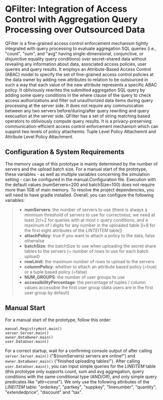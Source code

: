 # QFilter: Integration of Access Control with Aggregation Query Processing over Outsourced Data #

QFilter is a fine-grained access control enforcement mechanism tightly integrated with query processing to evaluate aggregation SQL queries (i.e., "count", "sum", and "avg" having single-dimensional, conjunctive, or disjunctive equality query conditions) over secret-shared data without revealing any information about data, associated access policies, user queries and query results. It employs an Attribute-Based Access Control (ABAC) model to specify the set of fine-grained access control policies at the data owner by adding new attributes to relation to be outsourced in such a way that each value of the new attribute represents a specific ABAC policy. It obliviously rewrites the submitted aggregation SQL query by adding some query conditions in the where clause of the query to check access authorizations and filter out unauthorized data items during query processing at the server side. It does not require any communication between any two servers before/during/after query rewriting and query execuation at the server side. QFilter has a set of string matching based operators to obliviously compute query results. It is a privacy-preserving communication-efficient access control enforcement mechanism which can supprot two levels of policy attachemts: Tuple Level Policy Attachemnt and Attribute Level Policy Attachment.

## Configuration &amp; System Requirements ##
The memory usage of this prototype is mainly determined by the number of servers and the upload batch size.
For a manual start of the prototype, these variables - as well as multiple variables concerning the simulation setting - can be configured in the manual.Configuration file.
Execution with the default values (numServers=200 and batchSize=100) does not require more than 1GB of main memory.
To resolve the project dependencies, you will need to have gradle installed.
Overall, you can configure the following variables:

> - **numServers**: the number of servers to use (there is always a minimum threshold of servers to use for correctness; we need at least 2*c*l+2 for queries with at most c query conditions, and a maximum of l digits for any number in the uploaded table [l=8 for the first eight attributes of the *LINTEITEM* table])
> - **attachPolicy**: true if you want to attach a policy to the data, false otherwise
> - **batchSize**: the batchSize to use when uploading the secret share tables to the servers (= number of rows to use for each batch upload)
> - **rowLimit**: the maximum number of rows to upload to the servers
> - **columnPolicy**: whether to attach an attribute based policy (=true) or a tuple based policy (=false)
> - **NUM_GROUPS**: the number of user groups to use
> - **accessibilityPercentage**: the percentage of tuples / column values accessible the first user group (data users are in the first user group by default)

## Manual Start ##
For a manual start of the prototype, follow this order:
```
manual.RegistryHost.main()
server.Server.main()
owner.DataOwner.main()
user.DataUser.main()
```
For a correct startup, wait for a confirming console output of after calling <code>server.Server.main()</code> ("${numServers} servers are online!") and <code>owner.DataOwner.main()</code> ("finished uploading tables!").
After calling <code>user.DataUser.main()</code>, you can input simple queries for the *LINEITEM* table (this prototype only supports count, sum and avg aggregation, query conditions with the same conditional type (AND/OR), and only simple query predicates like "attr=const").
We only use the following attributes of the *LINEITEM* table: "orderkey", "partkey", "suppkey", "linenumber", "quantity", "extendedprice", "discount" and "tax".
